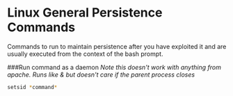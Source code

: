 <!-- Code for collapse and expand -->
<script type="text/javascript"> 
$(document).ready(function() { 
$('div.view').hide(); 
$('div.slide').click(function() {
$(this).next('div.view').slideToggle('fast'); 
return false; 
}); 
}); 
</script>

# Linux General Persistence Commands

Commands to run to maintain persistence after you have exploited it and are usually executed from the context of the bash prompt.

###Run command as a daemon
*Note this doesn't work with anything from apache. Runs like & but doesn't care if the parent process closes*
```bash
setsid *command*
```

